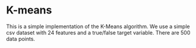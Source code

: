 # K-means

This is a simple implementation of the K-Means algorithm. We use a simple csv dataset with 24 features and a true/false target variable. There are 500 data points. 
